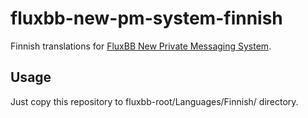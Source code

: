# fluxbb-new-pm-system-finnish

Finnish translations for [FluxBB New Private Messaging System](http://fluxbb.org/resources/mods/new-private-messaging-system/).

## Usage

Just copy this repository to fluxbb-root/Languages/Finnish/ directory.

